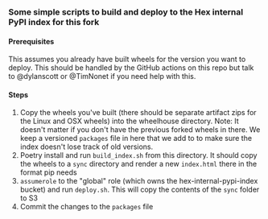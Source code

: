 ### Some simple scripts to build and deploy to the Hex internal PyPI index for this fork

#### Prerequisites

This assumes you already have built wheels for the version you want to deploy. This should be handled by the GitHub actions on this repo but talk to @dylanscott or @TimNonet if you need help with this.

#### Steps

1. Copy the wheels you've built (there should be separate artifact zips for the Linux and OSX wheels) into the wheelhouse directory. Note: It doesn't matter if you don't have the previous forked wheels in there. We keep a versioned `packages` file in here that we add to to make sure the index doesn't lose track of old versions.
2. Poetry install and run `build_index.sh` from this directory. It should copy the wheels to a `sync` directory and render a new `index.html` there in the format pip needs
3. `assumerole` to the "global" role (which owns the hex-internal-pypi-index bucket) and run `deploy.sh`. This will copy the contents of the `sync` folder to S3
4. Commit the changes to the `packages` file
